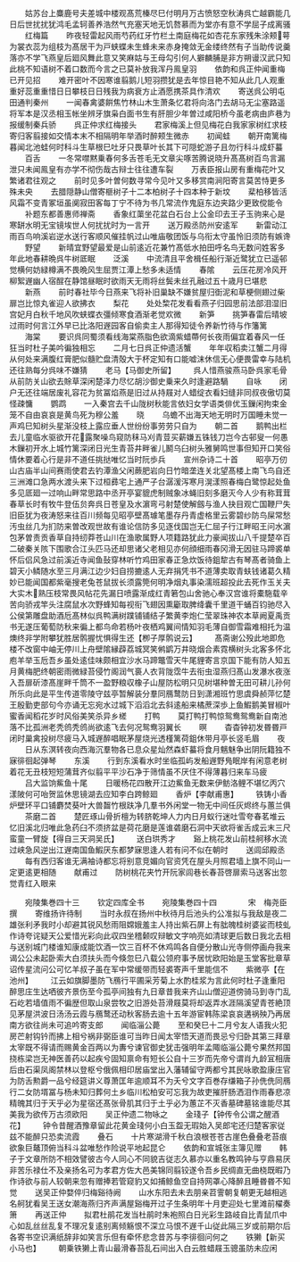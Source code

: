 <!-- { "loadSidebar": true } -->
　　姑苏台上麋鹿号夫差城中楼观髙荒榛尽巳付明月万古愤怒空秋涛呉亡越霸能几日后世扰扰犹鸿毛孟轲善养浩然气充塞天地无饥嗸慕而为堂亦有意不学屈子成离骚
　　红梅篇
　　昨夜轻雷起风雨芍药红牙竹栏土南庭梅花如杏花东家残朱涂颊萼为裳衣蕊为组枝为髙居干为戸蛱蝶未生蜂未来赤身掩敛无金缕终然有子当助传说羹落亦不学飞燕皇后廻风舞此意又笑麻姑与王母勾引何人擗麟脯是非方朔谩汉武只知此桃不知语树不着口数而今言之已莫补放我浑丹鳯皇羽
　　依韵和呉正仲闻重梅已开见招
　　难开密叶不因寒谁翦鹅儿短羽攒犹是去年惊目艳不知从此几人观重重好蕊重重惜日日攀枝日日残我为病衰方止酒愿携茶具作清欢
　　寄送呉公明屯田通判秦州
　　一闻春禽婆餠焦竹林山木生萧条忆君将向洛门去胡马无尘塞路遥将军本是汉丞相玉帐坐辨牙旗枭白面书生有肝胆少年曽过咸阳桥今虽老病由庐巷为报缓制秦兵骄
　　呉正仲求红梅接头
　　君家梅溪上但见梅花白我家家树红求枝寄归客翦接如交情本末不相隔明年举酒时醉颊生微赤
　　初闻蛙
　　朝开南篱梅暮闻北池蛙何时科斗生草根巳吐牙只畏草叶长其下可隠蛇游子且勿行科斗成虾蟇
　　百舌
　　一冬常噤黙乗春何多舌苍毛无文章尖啄苦腾说晓升髙髙树百鸟言漏泄只未闻鳯皇有亦学不彻伤哉古辩士往往遭车裂
　　万表臣报山房有重梅花叶又繁诸君往观之
　　前时见多叶曽何数寻常今见叶又多移赏南涧阳寄言莫苦恃更多殊未央
　　去腊隠静山僧寄榧树子十二本柏树子十四本种于新坟
　　棐柏移皆活风霜不变青冢垣虽阒寂田客每丁宁不待为书几常流作鬼庭东边夹路少更致傥能令
　　补题东都善惠师禅斋
　　香象红蕖坐花盆白石台上公金印去王子玉驹来心是寒缾水明无宝镜埃世人何扰扰时为一言开
　　送万殿丞防州安逺军
　　新雷动江雨百鸟响溪岩逆水送行客顺风催挂帆过山唯庙敬团饭与乌衔太守虽怜旧须防有嫉谗
　　野望
　　新晴宜野望最爱是山前逺近花兼竹髙低水拍田呼名鸟无数问姓客多年此地春耕晩呉牛树厎眠
　　泛溪
　　中流清且平舍楫任船行渐近鹭犹立已遥邨觉横何妨緑樽满不畏晩风生屈贾江潭上愁多未适情
　　春隂
　　云压花房冷风开柳絮遟幽人宿酲在静馆昼眠时欲雨天无雨将丝鬓未丝孔融过五十歳月巳堪悲
　　新燕
　　前时春社毕今日燕来飞将补旧巢缺不嫌贫屋归衘泥和草梗侧翅过柴扉岂比惊丸雀迎人欲拂衣
　　梨花
　　处处棃花发看看燕子归园思前法部泪湿旧宫妃月白秋千地风吹蛱蝶衣彊倾寒食酒渐老觉欢微
　　新笋
　　挑笋春雷后晴坡过雨时何言江外早已比洛阳遟园客自偷卖主人那得知徒令养新竹待与作籓篱
　　海棠
　　要识呉同蜀须看线海棠燕脂色欲滴紫蜡蔕何长夜雨偏宜着春风一任狂当时杜子美吟徧独相忘
　　二月七日呉正仲遗活蟹
　　年年収稻卖江蟹二月得从何处来满腹红膏肥似髓贮盘清殻大于杯定知有口能嘘沫休信无心便畏雷幸与陆机还往熟每分呉味不嫌猜
　　老马【马御史所留】
　　呉人惜燕骏燕马卧呉家毛骨从前防关山欲去賖草深闲楚泽力尽忆胡沙御史乗来久时逢避路騧
　　自咏
　　闭户无还往端居废礼容花为贫冨焰燕是旧过从持屐对人蜡绽衣看妇缝非同叔夜傲切莫怪疎慵
　　鹦鹉
　　一入秦宫去千山陇树秋能言依妇女学语类俳优玉鏁闲拘束金笼不自由哀哀是黄鸟死为穆公羞
　　晓
　　乌蟾不出海天地无明时万国睡未觉一声鸡巳知树头星渐没枝上露应垂人世纷纷事劳劳只自为
　　朝二首
　　鹅鸭出栏去儿童临水驱欲开花露聚噪鸟窥防秣马刈青荳买薪嫌五铢钱刀岂今古邨叟一何愚木鏁初开水上城竹篱深闭日光生青苔井畔雀儿鬭乌臼树头雅舅鸣世事但知开口笑俗情休要着心行是非不道任挑挞唯忆当时阮歩兵
　　宣州杂诗二十首
　　昭亭万仞山古庙半山间赛雨使君去钓潭渔父闲蕨肥岩向日竹暗垄连关北望髙楼上南飞鸟自还三洲滩口急两水渡头来下过桓彞宅上通严子台潺湲泻寒月滉漾照春梅白鹭惊起处鱼多见厎廻一过响山畔常思路中丞开亭宴貔虎制贼象冰蝇旧刻多磨灭今人少有称茸茸春草长时有牧牛登伍贠奔呉日苍皇及水濵弯弓射楚使解劔与渔人抉目观亡国鞭尸失旧臣犹为夜涛怒来往百川频每见昭亭壁髙璩笔墨存丹青虚格里云雾碧纱防鸟屎常愁汚虫丝几为扪防来曽改观世故有谁论信防多见逐伐国岂无仁屈子行江畔昭王问水濵包茅曽责贡香草自持纫莽苍山川在渔歌属野人项籍路犹此力豪闻拔山八千提楚卒百二破秦关陔下围歌合江头匹马还却思诸父老相见亦何顔细雨春冈滑无因驻马蹄裘单怀后侣风急过前溪近寺闻鱼鼔穿林听竹鸡田家春正急炊饭待鉏犂古有琴髙者骑鱼上碧天小鳞随水至三月满江边少妇自捞摝逺人无弃捐凭书不道薄卖取青蚨钱诸葛久精妙已能闻国都紫毫搜老兔苍鼠拔长须露筦何明净烟丸事染濡班超投此去死作玉关夫大实木熟压枝常畏风帖花先漏日喷露渐成红青箬包山舍驰心奉汉宫谁将橐駞载辛苦向骄戎竿头注腐鼠水次野蜂知每视衔飞翅因熏斸取脾绛囊千里道干蛹百钧驰尽入公侯第雕盘助酒卮髙林似呉鸭满树蹼铺铺结子繁黄李炮仁莹翠珠神农本草阙夏禹贡书无遂压葡萄防秋来徧上都鸟命若杨叶夜栖鸡翼间情知羽毛薄自御雪霜难相托为温燠终非学附攀犹胜居鹘握忧惧得生还【栁子厚鹘说云】
　　髙斋谢公殁此地即危楼不改窗中岫无停川上舟壁隂縁薜荔城冥笑鸺鹠万井晓烟合素霓横树头北客多怀北庖羊举玉卮吾乡虽处逺佳味颇相宜沙水马蹄鼈雪天牛尾貍寄言京国下能有防人知五月黄梅肥终朝密雨微緑苔侵竹阁润气裛人衣背陇霑牛去衔虫湿燕归髙山发瀑水夜涨入吾扉斫漆髙崖畔千筒不一盈野粮収橡子山屋防松明只见树堪种曽无田可耕儿孙何所乐向此是平生传道零陵守兹亭暂解装分羣同鴈鹜防日到潇湘班竹思虞舜赪萍忆楚王殷勤吏部句今亦诵无忘宛水过城下滔滔北去斜逺船来橘蔗深歩上鱼鰕鹅美冒椒叶蜜香闻稻花岁时风俗美笑杀异乡槎
　　打鸭
　　莫打鸭打鸭惊鸳鸯鸳鸯新自南池落不比孤洲老秃鸧秃鸧尚欲逺飞去何况鸳鸯羽翼长
　　暝
　　杳杳钟初发昬昬戸闭时巢禽投树尽疲马入城遟醉唱眠茅屋烧光透槿篱荷鉏休带月亭长竖毛眉
　　夜
　　日从东溟转夜向西海沉羣物各已息众星灿然森虾蟇将食月魑魅争出阴阮籍独不寐徘徊起弹琴
　　东溪
　　行到东溪看水时坐临孤屿发船遟野鳬眠岸有闲意老树着花无丑枝短短蒲茸齐似翦平平沙石净于筛情虽不厌住不得薄暮归来车马疲
　　吕大监饷鮆鱼十尾
　　日暖杨花四散开江边鮆鱼无数来伊鲂洛鲤不堪忆丙穴漾陂何可咍贺监休思镜湖去应知李白跨鲸廻
　　香炉【李献甫惠】
　　铁铸小香炉壁环平口铺麝焚葵叶大兽齧竹根趺净几羣书外闲堂一物无中间任灰烬终与蕙兰俱
　　茶磨二首
　　楚匠琢山骨折檀为转脐乾坤人力内日月蚁行迷吐雪夸春茗堆云忆旧溪北归唯此急药臼不须挤盆是荷花磨是莲谁砻磨石洞中天欲将雀舌成云末三尺蛮童一臂旋【得自三天洞吴氏】
　　送白珙秀才
　　谿上桃花发山前桂舸移水流过峡急风逆出江遟南国鱼鰕厌东都梦寐思逢人若有问不似在朝时
　　送闾邱殿丞
　　每有西归客谁无满袖诗都忘将别意竞媚向官资凭在屋头月照君墙上旗不同山一定更逺更相随
　　献甫过
　　防树桃花夹竹开阮家闾巷长春苔啓扉索马送客出忽觉青红入眼来





　　宛陵集巻四十三
　　钦定四库全书
　　宛陵集巻四十四　　　　宋　梅尧臣　撰
　　寄维扬许待制
　　当时永叔在扬州中秋待月后池头约公准拟与我敌是夜二雄张利矛我时小却避其锐风愁雨阻嫦娥羞主人持出紫石屏上有朏魄桂树婆娑而枝虬作诗夸诧疑天公爱惜光彩向此収四坐稽颡叹辩敏文字响亮如清球更后数日我北去相与送别城门楼谁知康成能饮酒一饮三百杯不休鸡鸣各自便分散山光寺侧停画舟我来谒公公未起卧索大白须扶头而今倏忽巳八载公领府事予居忧欧阳始是玉堂客批章草诏传星流问公可忆羊叔子虽在军中常缓带而轻裘寄声千里能信不
　　紫微亭【在池州】
　　江云如旗脚墨防飞鴈行平圃采芳菊上水酌桂浆为言此何时杜子逢重阳醉思庄生达哂彼齐景伤至今孤亭间独有九日章昔我来齐山山僧迎道傍骑马到寺门乱石屹若墙值雨不徧歴但取山泉尝牧之旧游处苔滑屐莫将却返弄水涯隔溪望青苍絶顶见茅屋洪波日汤汤云霞与鴈鹜还动秋客肠去逾十五年游宦韩陈梁哀哀遘祸殃乃再居南方欲往尚未可追吟寄支郎
　　闻临淄公薨
　　至和癸巳十二月兮友人语我火犯房芒射钩钤而拂上相兮祸非弼臣谁可当昨日闻太宰悟天道而畏忌兮归卧其第三拜章太宰既不得请而赐黄金百两以为夀兮谏官御史犹击强明年孟陬临淄公薨兮果然邦国挠栋梁岂无神医善药以起疾兮固知禀命有短长公自十三岁而先帝兮谓肖九龄冝相唐后由石渠凤阁禁林以登枢兮俄佩相印居庙堂出入藩辅留守两都兮其民咏歌盈康庄官为防舌勲爵一品兮经筵讲义尊萧匡年逾顺耳不为夭兮文字百巻存缣箱子孙侁侁同鴈行二女防壻冨与杨未知归葬何土乡临川松柏安可忘我为故吏摧肝肠洒泪作雨春悲凉精魄其归于天乎必为星宿还髙张骨肌其归于土乎必为蕙芷不灭香墓碑墓铭谁能尽其美我为欲传万古须欧阳
　　吴正仲遗二物咏之
　　金琖子【钟传令公谓之醒酒花】
　　钟令昔醒酒豫章留此花黄金琖何小白玉盌无瑕始入吴郎宅还归楚客家従兹不能醉只恐卖流霞
　　叠石
　　十片寒湖滑千秋白浪根苍苍古崖色叠叠老苔痕欲象巨鼇顶俯当科斗盆唯愁作险说平地起昆仑
　　依韵和宣城张主簿见赠
　　韩子于文章所防不相效譬彼古今人同心不同貌吉従志久慕亦以重名教鸣钟与亨鼎易厌非苦乐禄仕不及亲扬名可为孝君方佐大邑美锦同翦铰遂令吾乡民绸直无曲桡既暇乃作诗欲与前人较朝来忽有赠捧若管窥豹又如捕鲸鱼空自持网罩心降醉且睡昬昬不知觉
　　送吴正仲婺倅归梅谿待阙
　　山水东阳去未去朋亲苕霅朝复朝更无越相逃名舸犹看吴王送女潮海燕归齐声满屋谿梅开过子生条明年十月吏迎处七里滩前櫂奏箫
　　再送正仲
　　拟君杜鹃花发当杜鹃时朱袍照白日光彩生路岐自比青鼠爪中心如乱丝丝乱复不理况复逺别离倾觞恨不深立马恨不遟千山従此隔三岁或前期尔后各寄书空识满纸辞非如笑言乐但有牵怀悲念昔苏与李徘徊问何之
　　铁獭【新买小马也】
　　朝乗铁獭上青山最滑春苔乱石间出入白云胜蜡屐玉骢虽防未应闲
